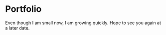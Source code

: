 # Portfolio
Even though I am small now, I am growing quickly. Hope to see you again at a later date.
